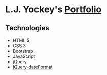 <h1>L.J. Yockey's <a href="http://ljyockey.com">Portfolio</a></h1>

<h2>Technologies</h2>
<ul>
<li>HTML 5</li>
<li>CSS 3</li>
<li>Bootstrap</li>
<li>JavaScript</li>
<li>jQuery</li>
<li><a href="https://github.com/phstc/jquery-dateFormat">jQuery-dateFormat</a></li>
</ul>